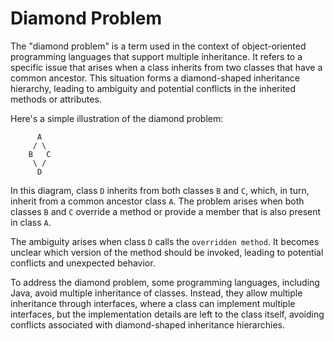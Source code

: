 # Diamond Problem

The "diamond problem" is a term used in the context of object-oriented programming languages that support multiple inheritance. It refers to a specific issue that arises when a class inherits from two classes that have a common ancestor. This situation forms a diamond-shaped inheritance hierarchy, leading to ambiguity and potential conflicts in the inherited methods or attributes.

Here's a simple illustration of the diamond problem:

```
      A
     / \
    B   C
     \ /
      D
```

In this diagram, class `D` inherits from both classes `B` and `C`, which, in turn, inherit from a common ancestor class `A`. The problem arises when both classes `B` and `C` override a method or provide a member that is also present in class `A`.

The ambiguity arises when class `D` calls the `overridden method`. It becomes unclear which version of the method should be invoked, leading to potential conflicts and unexpected behavior.

To address the diamond problem, some programming languages, including Java, avoid multiple inheritance of classes. Instead, they allow multiple inheritance through interfaces, where a class can implement multiple interfaces, but the implementation details are left to the class itself, avoiding conflicts associated with diamond-shaped inheritance hierarchies.